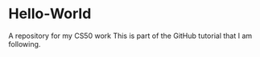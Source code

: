 # Hello-World
A repository for my CS50 work
This is part of the GitHub tutorial that I am following.
